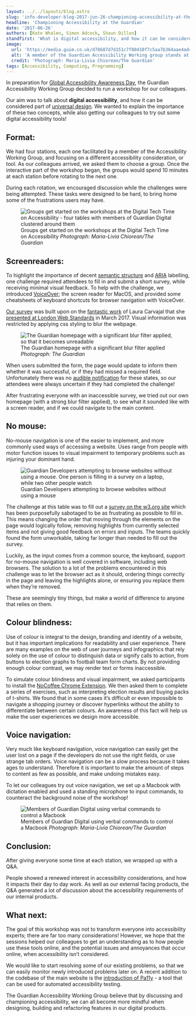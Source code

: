 ```yaml
---
layout: ../../layouts/blog.astro
slug: 'info-developer-blog-2017-jun-26-championing-accessibility-at-the-guardian'
headline: 'Championing Accessibility at the Guardian'
date: '2017-06-26'
authors: [Kate Whalen, Simon Adcock, Shaun Dillon]
standfirst: 'What is digital accessibility, and how it can be considered part of universal design? How do we inform others of design considerations for a global audience, and common accessibility tools?'
image:
  url: 'https://media.guim.co.uk/d78687d7d151c7f80d10f7c5aa7b364aae4ad444/0_318_4013_2408/4013.jpg'
  alt: 'A member of the Guardian Accessibility Working group stands at a lectern, presenting a slide deck. The screen shows a diagram demonstrating the types of Accessibility requirements'
  credit: 'Photograph: Maria-Livia Chiorean/The Guardian'
tags: [Accessibility, Computing, Programming]
---
```


In preparation for [Global Accessibility Awareness Day](http://globalaccessibilityawarenessday.org/), the Guardian Accessibility Working Group decided to run a workshop for our colleagues.

Our aim was to talk about **digital accessibility**, and how it can be considered part of [universal design](https://en.wikipedia.org/wiki/Universal_design). We wanted to explain the importance of these two concepts, while also getting our colleagues to try out some digital accessibility tools!

Format:
-------

We had four stations, each one facilitated by a member of the Accessibility Working Group, and focusing on a different accessibility consideration, or tool. As our colleagues arrived, we asked them to choose a group. Once the interactive part of the workshop began, the groups would spend 10 minutes at each station before rotating to the next one.

During each rotation, we encouraged discussion while the challenges were being attempted. These tasks were designed to be hard, to bring home some of the frustrations users may have.


   <figure>
   <img alt="Groups get started on the workshops at the Digital Tech Time on Accessibility -  four tables with members of Guardian Digital clustered around them" src="https://i.guim.co.uk/img/media/c62bc7c83a5e66fc52c39934156e0316f511a83e/0_273_3940_2364/master/3940.jpg?width=620&quality=45&auto=format&fit=max&dpr=2&s=ea79aa5ebad4a17d10826904407b88e9" loading="lazy" />
   <figcaption>
     Groups get started on the workshops at the Digital Tech Time on Accessibility
    <i>Photograph: Maria-Livia Chiorean/The Guardian</i>
    </figcaption>
    </figure>

Screenreaders:
--------------

To highlight the importance of decent [semantic structure](http://webaim.org/techniques/screenreader/) and [ARIA](https://developer.mozilla.org/en-US/docs/Web/Accessibility/An_overview_of_accessible_web_applications_and_widgets) labelling, one challenge required attendees to fill in and submit a short survey, while receiving minimal visual feedback. To help with the challenge, we introduced [VoiceOver](https://help.apple.com/voiceover/info/guide/10.12/); the screen reader for MacOS, and provided some cheatsheets of keyboard shortcuts for browser navigation with VoiceOver.

[Our survey](https://tt-a11y.herokuapp.com/) was built upon on the [fantastic work](https://github.com/lc512k/a11y-experiment) of Laura Carvajal that she [presented at London Web Standards](http://londonwebstandards.org/2017/03/lws-20-march-2017-lwsa11y17/) in March 2017. Visual information was restricted by applying css styling to blur the webpage.


   <figure>
   <img alt="The Guardian homepage with a significant blur filter applied, so that it becomes unreadable" src="https://i.guim.co.uk/img/media/ed84348131664684543534392f37791cc27a8df9/181_5_2567_1540/master/2567.png?width=620&quality=45&auto=format&fit=max&dpr=2&s=61d9f6afc7058467a214da86a703b379" loading="lazy" />
   <figcaption>
     The Guardian homepage with a significant blur filter applied
    <i>Photograph: The Guardian</i>
    </figcaption>
    </figure>

When users submitted the form, the page would update to inform them whether it was successful, or if they had missed a required field. Unfortunately there was no [audible notification](https://developer.mozilla.org/en-US/docs/Web/Accessibility/ARIA/ARIA_Techniques/Using_the_alert_role) for these states, so our attendees were always uncertain if they had completed the challenge!

After frustrating everyone with an inaccessible survey, we tried out our own homepage (with a strong blur filter applied), to see what it sounded like with a screen reader, and if we could navigate to the main content.

No mouse:
---------

No-mouse navigation is one of the easier to implement, and more commonly used ways of accessing a website. Uses range from people with motor function issues to visual impairment to temporary problems such as injuring your dominant hand.


   <figure class="supporting">
   <img alt="Guardian Developers attempting to browse websites without using a mouse. One person is filling in a survey on a laptop, while two other people watch" src="https://i.guim.co.uk/img/media/1e7c0b9fb6571e9481ab20bf67fcc3cdf336d10c/720_0_2848_2848/master/2848.jpg?width=620&quality=45&auto=format&fit=max&dpr=2&s=f571647e62ac64b463d2dd0585938f87" loading="lazy" />
   <figcaption>
     Guardian Developers attempting to browse websites without using a mouse
    <i></i>
    </figcaption>
    </figure>

The challenge at this table was to fill out a [survey on the w3.org site](https://www.w3.org/WAI/demos/bad/before/survey.html) which has been purposefully sabotaged to be as frustrating as possible to fill in. This means changing the order that moving through the elements on the page would logically follow, removing highlights from currently selected items and not giving good feedback on errors and inputs. The teams quickly found the form unworkable, taking far longer than needed to fill out the survey.

Luckily, as the input comes from a common source, the keyboard, support for no-mouse navigation is well covered in software, including web browsers. The solution to a lot of the problems encountered in this challenge was to let the browser act as it should, ordering things correctly in the page and leaving the highlights alone, or ensuring you replace them when they’re removed.

These are seemingly tiny things, but make a world of difference to anyone that relies on them.

Colour blindness:
-----------------

Use of colour is integral to the design, branding and identity of a website, but it has important implications for readability and user experience. There are many examples on the web of user journeys and infographics that rely solely on the use of colour to distinguish data or signify calls to action, from buttons to election graphs to football team form charts. By not providing enough colour contrast, we may render text or forms inaccessible.

To simulate colour blindness and visual impairment, we asked participants to install the [NoCoffee Chrome Extension](https://chrome.google.com/webstore/detail/nocoffee/jjeeggmbnhckmgdhmgdckeigabjfbddl). We then asked them to complete a series of exercises, such as interpreting election results and buying packs of t-shirts. We found that in some cases it’s difficult or even impossible to navigate a shopping journey or discover hyperlinks without the ability to differentiate between certain colours. An awareness of this fact will help us make the user experiences we design more accessible.

Voice navigation:
-----------------

Very much like keyboard navigation, voice navigation can easily get the user lost on a page if the developers do not use the right fields, or use strange tab orders. Voice navigation can be a slow process because it takes ages to understand. Therefore it is important to make the amount of steps to content as few as possible, and make undoing mistakes easy.

To let our colleagues try out voice navigation, we set up a Macbook with dictation enabled and used a standing microphone to input commands, to counteract the background noise of the workshop!


   <figure>
   <img alt="Members of Guardian Digital using verbal commands to control a Macbook" src="https://i.guim.co.uk/img/media/cee3e4fc159f82570cd30188f2d49914c468ed5d/0_275_4288_2573/master/4288.jpg?width=620&quality=45&auto=format&fit=max&dpr=2&s=c9f200f72e1c20ad99e46bf3f57ec1bc" loading="lazy" />
   <figcaption>
     Members of Guardian Digital using verbal commands to control a Macbook
    <i>Photograph: Maria-Livia Chiorean/The Guardian</i>
    </figcaption>
    </figure>

Conclusion:
-----------

After giving everyone some time at each station, we wrapped up with a Q&A.

People showed a renewed interest in accessibility considerations, and how it impacts their day to day work. As well as our external facing products, the Q&A generated a lot of discussion about the accessibility requirements of our internal products.

What next:
----------

The goal of this workshop was not to transform everyone into accessibility experts; there are far too many considerations! However, we hope that the sessions helped our colleagues to get an understanding as to how people use these tools online, and the potential issues and annoyances that occur online, when accessibility isn’t considered.

We would like to start resolving some of our existing problems, so that we can easily monitor newly introduced problems later on. A recent addition to the codebase of the main website is the [introduction of Pa11y](https://github.com/guardian/frontend/pull/16587) - a tool that can be used for automated accessibility testing.

The Guardian Accessibility Working Group believe that by discussing and championing accessibility, we can all become more mindful when designing, building and refactoring features in our digital products.
